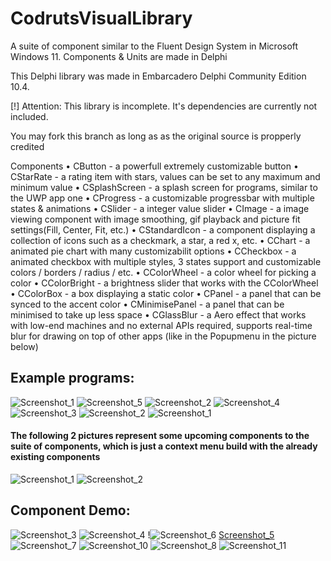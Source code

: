 # CodrutsVisualLibrary
A suite of component similar to the Fluent Design System in Microsoft Windows 11. Components &amp; Units are made in Delphi

This Delphi library was made in Embarcadero Delphi Community Edition 10.4.

[!] Attention: This library is incomplete. It's dependencies are currently not included.

You may fork this branch as long as as the original source is propperly credited

Components
• CButton - a powerfull extremely customizable button
• CStarRate - a rating item with stars, values can be set to any maximum and minimum value
• CSplashScreen - a splash screen for programs, similar to the UWP app one
• CProgress - a customizable progressbar with multiple states & animations
• CSlider - a integer value slider
• CImage - a image viewing component with image smoothing, gif playback and picture fit settings(Fill, Center, Fit, etc.)
• CStandardIcon - a component displaying a collection of icons such as a checkmark, a star, a red x, etc.
• CChart - a animated pie chart with many customizabilit options
• CCheckbox - a animated checkbox with multiple styles, 3 states support and customizable colors / borders / radius / etc.
• CColorWheel - a color wheel for picking a color
• CColorBright - a brightness slider that works with the CColorWheel
• CColorBox - a box displaying a static color
• CPanel - a panel that can be synced to the accent color
• CMinimisePanel - a panel that can be minimised to take up less space
• CGlassBlur - a Aero effect that works with low-end machines and no external APIs required, supports real-time blur for drawing on top of other apps (like in the Popupmenu in the picture below)


## Example programs:

![Screenshot_1](https://user-images.githubusercontent.com/68193064/215807786-963e0cbc-4600-4fa1-9694-f26c8b0d1cff.png)
![Screenshot_5](https://user-images.githubusercontent.com/68193064/215809496-91324da4-2479-43a9-a44c-4b808d8e9010.png)
![Screenshot_2](https://user-images.githubusercontent.com/68193064/215807797-fdd72be0-c2da-4c78-bc7d-348989d2773d.png)
![Screenshot_4](https://user-images.githubusercontent.com/68193064/215809550-efaf1530-c8df-4dfe-8404-1b6838cc4240.png)
![Screenshot_3](https://user-images.githubusercontent.com/68193064/215809562-19ac2a8c-1190-44e7-9c24-43895364023d.png)
![Screenshot_2](https://user-images.githubusercontent.com/68193064/215809579-7547e477-006e-4baa-95bb-238f85d3d362.png)
![Screenshot_1](https://user-images.githubusercontent.com/68193064/215809592-9896863c-c7f1-42e1-8950-fc1e73ee4f2c.png)



#### The following 2 pictures represent some upcoming components to the suite of components, which is just a context menu build with the already existing components 

![Screenshot_1](https://user-images.githubusercontent.com/68193064/215798628-e69d95e7-494c-4ec0-a204-203033d0b471.png)
![Screenshot_2](https://user-images.githubusercontent.com/68193064/215798691-356545a9-25ec-4fe9-b855-33056815403a.png)


## Component Demo:

![Screenshot_3](https://user-images.githubusercontent.com/68193064/215806936-9b5c80da-d022-416d-9a63-87999be5e9e1.png)
![Screenshot_4](https://user-images.githubusercontent.com/68193064/215806967-bd53ccf1-b385-4b19-a996-0e6be3aa0ae4.png)
!![Screenshot_6](https://user-images.githubusercontent.com/68193064/215806995-04e80a16-8013-4068-a237-c9b1bf119f1b.png)
[Screenshot_5](https://user-images.githubusercontent.com/68193064/215806982-bcf65527-43b9-4e93-8506-ba57bddb3380.png)
![Screenshot_7](https://user-images.githubusercontent.com/68193064/215807060-deb6d35f-8ad2-45b8-9127-65d35ec45074.png)
![Screenshot_10](https://user-images.githubusercontent.com/68193064/215807110-3fb6d75c-aa14-4b72-b1ad-1bd4fb856fe8.png)
![Screenshot_8](https://user-images.githubusercontent.com/68193064/215807117-1243f8e6-61a6-43e8-8fb1-6323298cf88e.png)
![Screenshot_11](https://user-images.githubusercontent.com/68193064/215807134-b89cbfe0-8730-4409-92c6-81ce5677ec56.png)
